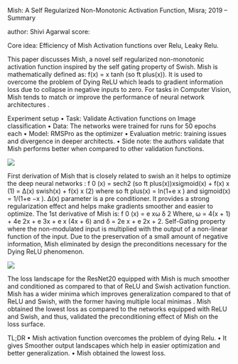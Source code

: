 Mish: A Self Regularized Non-Monotonic Activation Function, Misra; 2019 – Summary

author: Shivi Agarwal
score:

Core idea:  Efficiency of Mish Activation functions over Relu, Leaky Relu.


This paper discusses Mish, a novel self regularized non-monotonic activation function inspired by the self gating property of Swish. Mish is mathematically defined as: f(x) = x tanh (so ft plus(x)). It is used to overcome the problem of Dying ReLU which leads to gradient information loss due to collapse in negative inputs to zero. For tasks in Computer Vision,  Mish tends to match or improve the performance of neural network architectures . 

Experiment setup
•	Task: Validate Activation functions on Image classification
•	Data: The networks were trained for  runs for 50 epochs each
•	Model: RMSPro as the optimizer
•	Evaluation metric: training issues and divergence in deeper architects.
•	Side note: the authors validate that Mish performs better when compared to other validation functions. 


<img src="pics1.png">

First derivation of Mish that is closely related to swish an it helps to optimize the deep neural  networks :
f 0 (x) = sech2 (so ft plus(x))xsigmoid(x) + f(x) x 			(1)
 = ∆(x) swish(x) + f(x) x						 (2) 
where so ft plus(x) = ln(1+e x ) and sigmoid(x) = 1/(1+e −x ).
 ∆(x) parameter is a pre conditioner. It provides a strong regularization effect and helps make gradients smoother and easier to optimize.
The 1st derivative of Mish is:
f 0 (x) = e xω δ 2
Where, ω = 4(x + 1) + 4e 2x + e 3x + e x (4x + 6) and δ = 2e x + e 2x + 2.
Self-Gating property where the non-modulated input is multiplied with the output of a non-linear function of the input. Due to the preservation of a small amount of negative information, Mish eliminated by design the preconditions necessary for the Dying ReLU phenomenon.


<img src="pics2.png">

The loss landscape for the ResNet20 equipped with Mish is much smoother and conditioned as compared to that of ReLU and Swish activation function. Mish has a wider minima which improves generalization compared to that of ReLU and Swish, with the former having multiple local minimas . Mish obtained the lowest loss as compared to the networks equipped with ReLU and Swish, and thus, validated the preconditioning effect of Mish on the loss surface.

TL;DR
•	Mish activation function overcomes the problem of dying Relu.
•	It gives Smoother output landscapes which help in easier optimization and better generalization.
•	Mish obtained the lowest loss.



```python

```
